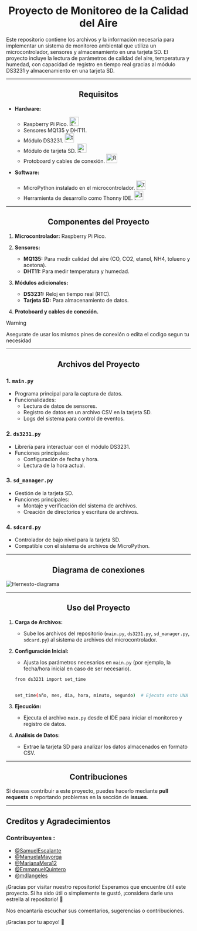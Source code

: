 # <div align="center">**Proyecto de Monitoreo de la Calidad del Aire**</div>

Este repositorio contiene los archivos y la información necesaria para implementar un sistema de monitoreo ambiental que utiliza un microcontrolador, sensores y almacenamiento en una tarjeta SD. El proyecto incluye la lectura de parámetros de calidad del aire, temperatura y humedad, con capacidad de registro en tiempo real gracias al módulo DS3231 y almacenamiento en una tarjeta SD.

---

## <div align="center">**Requisitos**</div>

- **Hardware:**
  - Raspberry Pi Pico. <img src="https://cdn0.iconfinder.com/data/icons/flat-round-system/512/raspberry-512.png" alt="Raspberry" width="25px" height="25px">
  - Sensores MQ135 y DHT11.
  - Módulo DS3231. <img src="https://github.com/user-attachments/assets/5d843261-7b65-420f-99b1-73e55835d2a2" alt="time" width="25px" height="25px">
  - Módulo de tarjeta SD. <img src="https://github.com/user-attachments/assets/cfc1c692-7575-4d88-987b-36bd0772bbb0" alt="Raspberry" width="25px" height="25px">
  - Protoboard y cables de conexión. <img src="https://github.com/user-attachments/assets/a1f984f3-760c-44f6-866c-1b4f400f03a0" alt="Raspberry" width="30px" height="25px">

- **Software:**
  - MicroPython instalado en el microcontrolador. <img src="https://github.com/user-attachments/assets/3a4e22bd-00fa-446a-b890-a409270a4937" alt="time" width="25px" height="25px">
  - Herramienta de desarrollo como Thonny IDE. <img src="https://github.com/user-attachments/assets/d8c96d92-d5bc-4de3-a065-1c212fbdc632" alt="time" width="25px" height="25px">

---

## <div align="center">**Componentes del Proyecto**</div>

1. **Microcontrolador:** Raspberry Pi Pico.
   
3. **Sensores:**
   
   - **MQ135:** Para medir calidad del aire (CO, CO2, etanol, NH4, tolueno y acetona).
   - **DHT11:** Para medir temperatura y humedad.
     
5. **Módulos adicionales:**
   
   - **DS3231:** Reloj en tiempo real (RTC).
   - **Tarjeta SD:** Para almacenamiento de datos.
     
7. **Protoboard y cables de conexión.**

  > [!WARNING]  
  > Asegurate de usar los mismos pines de conexión o edita el codigo segun tu necesidad
---

## <div align="center">**Archivos del Proyecto**</div>

### **1. `main.py`**

   - Programa principal para la captura de datos.
   - Funcionalidades:
     - Lectura de datos de sensores.
     - Registro de datos en un archivo CSV en la tarjeta SD.
     - Logs del sistema para control de eventos.

### **2. `ds3231.py`**

   - Librería para interactuar con el módulo DS3231.
   - Funciones principales:
     - Configuración de fecha y hora.
     - Lectura de la hora actual.

### **3. `sd_manager.py`**

   - Gestión de la tarjeta SD.
   - Funciones principales:
     - Montaje y verificación del sistema de archivos.
     - Creación de directorios y escritura de archivos.

### 4. **`sdcard.py`**

   - Controlador de bajo nivel para la tarjeta SD.
   - Compatible con el sistema de archivos de MicroPython.

---

## <div align="center">**Diagrama de conexiones**</div>

![Hernesto-diagrama](https://github.com/user-attachments/assets/3fe12d5e-5e2f-449d-8cac-cac1d03efe41)

---

## <div align="center">**Uso del Proyecto**</div>

1. **Carga de Archivos:**
   
   - Sube los archivos del repositorio (`main.py`, `ds3231.py`,  `sd_manager.py`, `sdcard.py`) al sistema de archivos del microcontrolador.
     
3. **Configuración Inicial:**
   
   - Ajusta los parámetros necesarios en `main.py` (por ejemplo, la fecha/hora inicial en caso de ser necesario).
     
     
    ```bash
    from ds3231 import set_time

  
    set_time(año, mes, dia, hora, minuto, segundo)  # Ejecuta esto UNA VEZ y luego coméntalo
    ```
     
5. **Ejecución:**
   - Ejecuta el archivo `main.py` desde el IDE para iniciar el monitoreo y registro de datos.
     
6. **Análisis de Datos:**
   - Extrae la tarjeta SD para analizar los datos almacenados en formato CSV.

---

## <div align="center">**Contribuciones**</div>

Si deseas contribuir a este proyecto, puedes hacerlo mediante **pull requests** o reportando problemas en la sección de **issues**.

---

## Creditos y Agradecimientos

### **Contribuyentes :**

- [@SamuelEscalante](https://github.com/SamuelEscalante)
- [@ManuelaMayorga](https://github.com/ManuelaMayorga)
- [@MarianaMera12](https://github.com/MarianaMera12)
- [@EmmanuelQuintero](https://github.com/EmmanuelQuintero)
- [@mdlangeles](https://github.com/mdlangeles)
  
¡Gracias por visitar nuestro repositorio! Esperamos que encuentre útil este proyecto. Si ha sido útil o simplemente te gustó, ¡considera darle una estrella al repositorio! 🌟

Nos encantaría escuchar sus comentarios, sugerencias o contribuciones.

¡Gracias por tu apoyo! 👋
